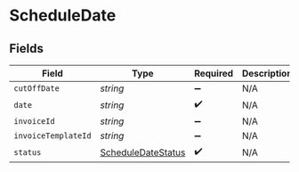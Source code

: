 # ScheduleDate


## Fields

| Field                                                           | Type                                                            | Required                                                        | Description                                                     |
| --------------------------------------------------------------- | --------------------------------------------------------------- | --------------------------------------------------------------- | --------------------------------------------------------------- |
| `cutOffDate`                                                    | *string*                                                        | :heavy_minus_sign:                                              | N/A                                                             |
| `date`                                                          | *string*                                                        | :heavy_check_mark:                                              | N/A                                                             |
| `invoiceId`                                                     | *string*                                                        | :heavy_minus_sign:                                              | N/A                                                             |
| `invoiceTemplateId`                                             | *string*                                                        | :heavy_minus_sign:                                              | N/A                                                             |
| `status`                                                        | [ScheduleDateStatus](../../models/shared/scheduledatestatus.md) | :heavy_check_mark:                                              | N/A                                                             |